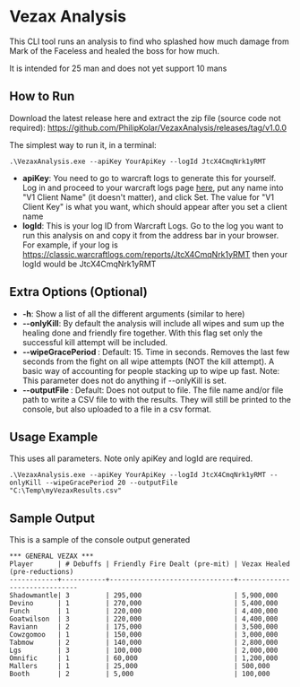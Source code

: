 # Vezax Analysis

This CLI tool runs an analysis to find who splashed how much damage from Mark of the Faceless and healed the boss for how much.

It is intended for 25 man and does not yet support 10 mans

## How to Run

Download the latest release here and extract the zip file (source code not required): https://github.com/PhilipKolar/VezaxAnalysis/releases/tag/v1.0.0

The simplest way to run it, in a terminal:

`.\VezaxAnalysis.exe --apiKey YourApiKey --logId JtcX4CmqNrk1yRMT`

* **apiKey**: You need to go to warcraft logs to generate this for yourself. Log in and proceed to your warcraft logs page [here](https://classic.warcraftlogs.com/profile), put any name into "V1 Client Name" (it doesn't matter), and click Set. The value for "V1 Client Key" is what you want, which should appear after you set a client name
* **logId**: This is your log ID from Warcraft Logs. Go to the log you want to run this analysis on and copy it from the address bar in your browser. For example, if your log is https://classic.warcraftlogs.com/reports/JtcX4CmqNrk1yRMT then your logId would be JtcX4CmqNrk1yRMT

## Extra Options (Optional)

* **-h**: Show a list of all the different arguments (similar to here)
* **--onlyKill**: By default the analysis will include all wipes and sum up the healing done and friendly fire together. With this flag set only the successful kill attempt will be included.
* **--wipeGracePeriod <wipeGracePeriod>**: Default: 15. Time in seconds. Removes the last few seconds from the fight on all wipe attempts (NOT the kill attempt). A basic way of accounting for people stacking up to wipe up fast. Note: This parameter does not do anything if --onlyKill is set.
* **--outputFile <outputFile>**: Default: Does not output to file. The file name and/or file path to write a CSV file to with the results. They will still be printed to the console, but also uploaded to a file in a csv format.

## Usage Example

This uses all parameters. Note only apiKey and logId are required.

`.\VezaxAnalysis.exe --apiKey YourApiKey --logId JtcX4CmqNrk1yRMT --onlyKill --wipeGracePeriod 20 --outputFile "C:\Temp\myVezaxResults.csv"`

## Sample Output

This is a sample of the console output generated

```
*** GENERAL VEZAX ***
Player      | # Debuffs | Friendly Fire Dealt (pre-mit) | Vezax Healed (pre-reductions)
------------+-----------+-------------------------------+------------------------------
Shadowmantle| 3         | 295,000                       | 5,900,000
Devino      | 1         | 270,000                       | 5,400,000
Funch       | 1         | 220,000                       | 4,400,000
Goatwilson  | 3         | 220,000                       | 4,400,000
Raviann     | 2         | 175,000                       | 3,500,000
Cowzgomoo   | 1         | 150,000                       | 3,000,000
Tabmow      | 2         | 140,000                       | 2,800,000
Lgs         | 3         | 100,000                       | 2,000,000
Omnific     | 1         | 60,000                        | 1,200,000
Mallers     | 1         | 25,000                        | 500,000
Booth       | 2         | 5,000                         | 100,000
```

